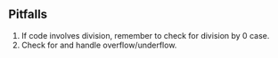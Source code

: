## Pitfalls

1. If code involves division, remember to check for division by 0 case.
2. Check for and handle overflow/underflow.
